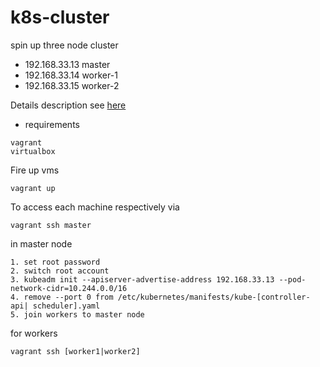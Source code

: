 # k8s-cluster



spin up three node cluster

* 192.168.33.13 master
* 192.168.33.14 worker-1
* 192.168.33.15 worker-2

Details description see [here](https://medium.com/p/99a82605bfcc/edit)

* requirements
```
vagrant
virtualbox
```

Fire up vms
``` 
vagrant up
```
To access each machine respectively via 
```
vagrant ssh master
```
in master node

```
1. set root password
2. switch root account
3. kubeadm init --apiserver-advertise-address 192.168.33.13 --pod-network-cidr=10.244.0.0/16
4. remove --port 0 from /etc/kubernetes/manifests/kube-[controller-api| scheduler].yaml
5. join workers to master node
```
for workers
```
vagrant ssh [worker1|worker2]
```

